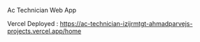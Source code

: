 Ac Technician Web App

Vercel Deployed : https://ac-technician-izijrmtgt-ahmadparvejs-projects.vercel.app/home